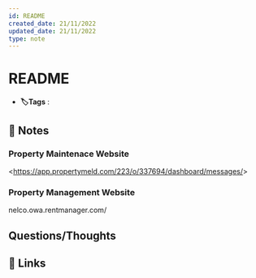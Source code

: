 ```yaml
---
id: README
created_date: 21/11/2022
updated_date: 21/11/2022
type: note
---
```


#  README

- **🏷️Tags** :  

[](#anki-card)

## 📝 Notes

### Property Maintenace Website

<<https://app.propertymeld.com/223/o/337694/dashboard/messages/>>

### Property Management Website

nelco.owa.rentmanager.com/

## Questions/Thoughts

## 🔗 Links
